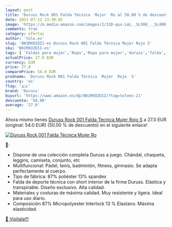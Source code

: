 ```yaml
---
layout: post
title: 'Duruss Rock 001 Falda Técnica  Mujer  Ro al 50.00 % de descuento'
date: 2021-07-12 13:30:02
image: 'https://m.media-amazon.com/images/I/31D-qux-LmL._SL500_._SL400_.jpg'
comments: true
category: ofertas
author: 'tole.es'
slug: 'B01MXO2DII-es Duruss Rock 001 Falda Técnica Mujer Rojo S'
sku: 'B01MXO2DII-es'
tags: [ 'Faldas para mujer','Ropa','Ropa para mujer','duruss','falda', ]
actualPrice: 27.0 EUR
currency: EUR
price: 27.0
comparePrice: 54.0 EUR
prodname: 'Duruss Rock 001 Falda Técnica  Mujer  Rojo  S'
country: 'es'
flag: '🇪🇸'
brand: 'Duruss'
buyurl: 'https://www.amazon.es/dp/B01MXO2DII/?tag=tolees-21'
descuento: '50.00'
average: '27.0'
---
```


Ahora mismo tienes [Duruss Rock 001 Falda Técnica  Mujer  Rojo  S](https://www.amazon.es/dp/B01MXO2DII/?tag=tolees-21) a 27.0 EUR (original: 54.0 EUR) (50.00 %  de descuento) en el siguiente enlace!

[![Duruss Rock 001 Falda Técnica  Mujer  Ro](https://m.media-amazon.com/images/I/31D-qux-LmL._SL500_._SL400_.jpg)](https://www.amazon.es/dp/B01MXO2DII/?tag=tolees-21)

🔎:

- Dispone de una colección completa Duruss a juego. Chándal, chaqueta, leggins, camiseta, conjunto, etc
- Multifuncional: Pádel, tenis, badmintón, fitness, gimnasio. Se adapta perfectamente al cuerpo.
- Tipo de fábrica: 87% poliéster 13% spandex
- Falda de deporte técnica con short interior de la firma Duruss. Elástica y transpirable. Diseño exclusivo. Alta calidad.
- Materiales y costuras de máxima calidad. Muy resistente y ligera. Ideal para uso diario.
- Composición 87% Micropolyester Interlock 13 % Elastano. Máxima elasticidad.

[🛒 Visítala!!!](https://www.amazon.es/dp/B01MXO2DII/?tag=tolees-21)
